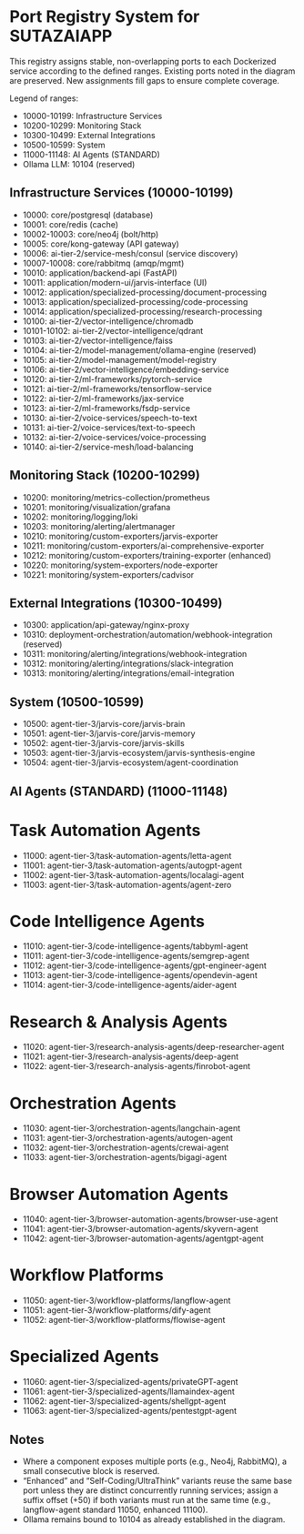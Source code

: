 # Port Registry System for SUTAZAIAPP

This registry assigns stable, non-overlapping ports to each Dockerized service according to the defined ranges. Existing ports noted in the diagram are preserved. New assignments fill gaps to ensure complete coverage.

Legend of ranges:
- 10000-10199: Infrastructure Services
- 10200-10299: Monitoring Stack
- 10300-10499: External Integrations
- 10500-10599: System
- 11000-11148: AI Agents (STANDARD)
- Ollama LLM: 10104 (reserved)

## Infrastructure Services (10000-10199)

- 10000: core/postgresql (database)
- 10001: core/redis (cache)
- 10002-10003: core/neo4j (bolt/http)
- 10005: core/kong-gateway (API gateway)
- 10006: ai-tier-2/service-mesh/consul (service discovery)
- 10007-10008: core/rabbitmq (amqp/mgmt)
- 10010: application/backend-api (FastAPI)
- 10011: application/modern-ui/jarvis-interface (UI)
- 10012: application/specialized-processing/document-processing
- 10013: application/specialized-processing/code-processing
- 10014: application/specialized-processing/research-processing
- 10100: ai-tier-2/vector-intelligence/chromadb
- 10101-10102: ai-tier-2/vector-intelligence/qdrant
- 10103: ai-tier-2/vector-intelligence/faiss
- 10104: ai-tier-2/model-management/ollama-engine (reserved)
- 10105: ai-tier-2/model-management/model-registry
- 10106: ai-tier-2/vector-intelligence/embedding-service
- 10120: ai-tier-2/ml-frameworks/pytorch-service
- 10121: ai-tier-2/ml-frameworks/tensorflow-service
- 10122: ai-tier-2/ml-frameworks/jax-service
- 10123: ai-tier-2/ml-frameworks/fsdp-service
- 10130: ai-tier-2/voice-services/speech-to-text
- 10131: ai-tier-2/voice-services/text-to-speech
- 10132: ai-tier-2/voice-services/voice-processing
- 10140: ai-tier-2/service-mesh/load-balancing

## Monitoring Stack (10200-10299)

- 10200: monitoring/metrics-collection/prometheus
- 10201: monitoring/visualization/grafana
- 10202: monitoring/logging/loki
- 10203: monitoring/alerting/alertmanager
- 10210: monitoring/custom-exporters/jarvis-exporter
- 10211: monitoring/custom-exporters/ai-comprehensive-exporter
- 10212: monitoring/custom-exporters/training-exporter (enhanced)
- 10220: monitoring/system-exporters/node-exporter
- 10221: monitoring/system-exporters/cadvisor

## External Integrations (10300-10499)

- 10300: application/api-gateway/nginx-proxy
- 10310: deployment-orchestration/automation/webhook-integration (reserved)
- 10311: monitoring/alerting/integrations/webhook-integration
- 10312: monitoring/alerting/integrations/slack-integration
- 10313: monitoring/alerting/integrations/email-integration

## System (10500-10599)

- 10500: agent-tier-3/jarvis-core/jarvis-brain
- 10501: agent-tier-3/jarvis-core/jarvis-memory
- 10502: agent-tier-3/jarvis-core/jarvis-skills
- 10503: agent-tier-3/jarvis-ecosystem/jarvis-synthesis-engine
- 10504: agent-tier-3/jarvis-ecosystem/agent-coordination

## AI Agents (STANDARD) (11000-11148)

# Task Automation Agents
- 11000: agent-tier-3/task-automation-agents/letta-agent
- 11001: agent-tier-3/task-automation-agents/autogpt-agent
- 11002: agent-tier-3/task-automation-agents/localagi-agent
- 11003: agent-tier-3/task-automation-agents/agent-zero

# Code Intelligence Agents
- 11010: agent-tier-3/code-intelligence-agents/tabbyml-agent
- 11011: agent-tier-3/code-intelligence-agents/semgrep-agent
- 11012: agent-tier-3/code-intelligence-agents/gpt-engineer-agent
- 11013: agent-tier-3/code-intelligence-agents/opendevin-agent
- 11014: agent-tier-3/code-intelligence-agents/aider-agent

# Research & Analysis Agents
- 11020: agent-tier-3/research-analysis-agents/deep-researcher-agent
- 11021: agent-tier-3/research-analysis-agents/deep-agent
- 11022: agent-tier-3/research-analysis-agents/finrobot-agent

# Orchestration Agents
- 11030: agent-tier-3/orchestration-agents/langchain-agent
- 11031: agent-tier-3/orchestration-agents/autogen-agent
- 11032: agent-tier-3/orchestration-agents/crewai-agent
- 11033: agent-tier-3/orchestration-agents/bigagi-agent

# Browser Automation Agents
- 11040: agent-tier-3/browser-automation-agents/browser-use-agent
- 11041: agent-tier-3/browser-automation-agents/skyvern-agent
- 11042: agent-tier-3/browser-automation-agents/agentgpt-agent

# Workflow Platforms
- 11050: agent-tier-3/workflow-platforms/langflow-agent
- 11051: agent-tier-3/workflow-platforms/dify-agent
- 11052: agent-tier-3/workflow-platforms/flowise-agent

# Specialized Agents
- 11060: agent-tier-3/specialized-agents/privateGPT-agent
- 11061: agent-tier-3/specialized-agents/llamaindex-agent
- 11062: agent-tier-3/specialized-agents/shellgpt-agent
- 11063: agent-tier-3/specialized-agents/pentestgpt-agent

## Notes

- Where a component exposes multiple ports (e.g., Neo4j, RabbitMQ), a small consecutive block is reserved.
- “Enhanced” and “Self-Coding/UltraThink” variants reuse the same base port unless they are distinct concurrently running services; assign a suffix offset (+50) if both variants must run at the same time (e.g., langflow-agent standard 11050, enhanced 11100).
- Ollama remains bound to 10104 as already established in the diagram.

